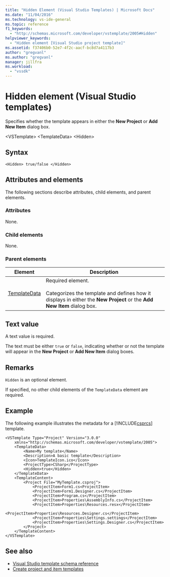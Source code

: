 ```yaml
---
title: "Hidden Element (Visual Studio Templates) | Microsoft Docs"
ms.date: "11/04/2016"
ms.technology: vs-ide-general
ms.topic: reference
f1_keywords:
  - "http://schemas.microsoft.com/developer/vstemplate/2005#Hidden"
helpviewer_keywords:
  - "Hidden element [Visual Studio project template]"
ms.assetid: f37406b0-52e7-4f2c-aacf-bc8d7a4117b3
author: "gregvanl"
ms.author: "gregvanl"
manager: jillfra
ms.workload:
  - "vssdk"
---
```

# Hidden element (Visual Studio templates)
Specifies whether the template appears in either the **New Project** or **Add New Item** dialog box.

 \<VSTemplate>
 \<TemplateData>
 \<Hidden>

## Syntax

```
<Hidden> true/false </Hidden>
```

## Attributes and elements
 The following sections describe attributes, child elements, and parent elements.

### Attributes
 None.

### Child elements
 None.

### Parent elements

|Element|Description|
|-------------|-----------------|
|[TemplateData](../extensibility/templatedata-element-visual-studio-templates.md)|Required element.<br /><br /> Categorizes the template and defines how it displays in either the **New Project** or the **Add New Item** dialog box.|

## Text value
 A text value is required.

 The text must be either `true` or `false`, indicating whether or not the template will appear in the **New Project** or **Add New Item** dialog boxes.

## Remarks
 `Hidden` is an optional element.

 If specified, no other child elements of the `TemplateData` element are required.

## Example
 The following example illustrates the metadata for a [!INCLUDE[csprcs](../data-tools/includes/csprcs_md.md)] template.

```
<VSTemplate Type="Project" Version="3.0.0"
    xmlns="http://schemas.microsoft.com/developer/vstemplate/2005">
    <TemplateData>
        <Name>My template</Name>
        <Description>A basic template</Description>
        <Icon>TemplateIcon.ico</Icon>
        <ProjectType>CSharp</ProjectType>
        <Hidden>true</Hidden>
    </TemplateData>
    <TemplateContent>
        <Project File="MyTemplate.csproj">
            <ProjectItem>Form1.cs<ProjectItem>
            <ProjectItem>Form1.Designer.cs</ProjectItem>
            <ProjectItem>Program.cs</ProjectItem>
            <ProjectItem>Properties\AssemblyInfo.cs</ProjectItem>
            <ProjectItem>Properties\Resources.resx</ProjectItem>
            <ProjectItem>Properties\Resources.Designer.cs</ProjectItem>
            <ProjectItem>Properties\Settings.settings</ProjectItem>
            <ProjectItem>Properties\Settings.Designer.cs</ProjectItem>
        </Project>
    </TemplateContent>
</VSTemplate>
```

## See also
- [Visual Studio template schema reference](../extensibility/visual-studio-template-schema-reference.md)
- [Create project and item templates](../ide/creating-project-and-item-templates.md)